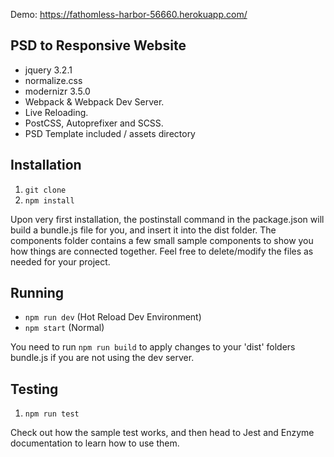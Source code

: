 Demo: https://fathomless-harbor-56660.herokuapp.com/

## PSD to Responsive Website ##

 - jquery 3.2.1
 - normalize.css
 - modernizr 3.5.0
 - Webpack & Webpack Dev Server.
 - Live Reloading.
 - PostCSS, Autoprefixer and SCSS.
 - PSD Template included / assets directory


## Installation ##

 1. `git clone`
 2. `npm install`

 Upon very first installation, the postinstall command in the package.json will build a bundle.js file for you,
 and insert it into the dist folder. The components folder contains a few small sample components to show you
 how things are connected together. Feel free to delete/modify the files as needed for your project.

## Running ##

- `npm run dev` (Hot Reload Dev Environment)
- `npm start` (Normal)

You need to run `npm run build` to apply changes to your 'dist' folders bundle.js if you are not
using the dev server.

## Testing ##

1. `npm run test`

Check out how the sample test works, and then head to Jest and Enzyme documentation to learn how to use them.
